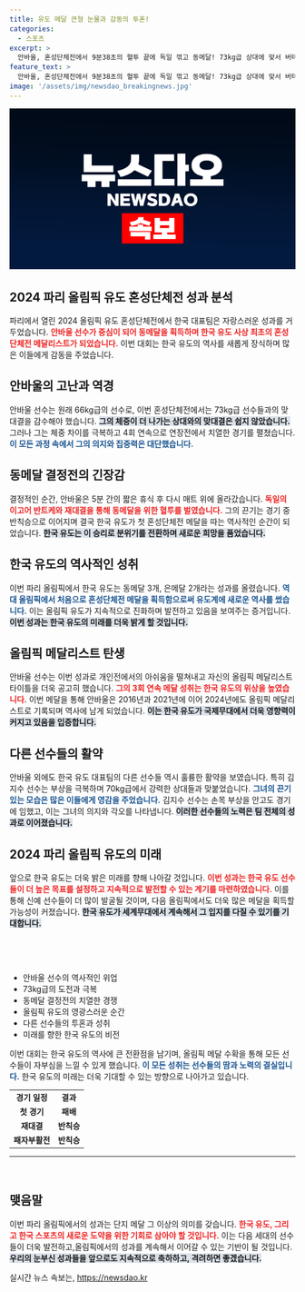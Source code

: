 ```yaml
---
title: 유도 메달 큰형 눈물과 감동의 투혼!
categories:
  - 스포츠
excerpt: >
  안바울, 혼성단체전에서 9분38초의 혈투 끝에 독일 꺾고 동메달! 73kg급 상대에 맞서 버텨낸 감동의 순간을 포효로 승화시킨 그의 여정은 한국 유도의 새 역사를 썼다.
feature_text: >
  안바울, 혼성단체전에서 9분38초의 혈투 끝에 독일 꺾고 동메달! 73kg급 상대에 맞서 버텨낸 감동의 순간을 포효로 승화시킨 그의 여정은 한국 유도의 새 역사를 썼다.
image: '/assets/img/newsdao_breakingnews.jpg'
---
```


<p><img src="/assets/img/newsdao_breakingnews.jpg" alt="implanttips 속보" /></p>

<h2 data-ke-size="size26">2024 파리 올림픽 유도 혼성단체전 성과 분석</h2>

<p>파리에서 열린 2024 올림픽 유도 혼성단체전에서 한국 대표팀은 자랑스러운 성과를 거두었습니다. <b><span style="color: #ee2323;">안바울 선수가 중심이 되어 동메달을 획득하며 한국 유도 사상 최초의 혼성단체전 메달리스트가 되었습니다.</span></b> 이번 대회는 한국 유도의 역사를 새롭게 장식하며 많은 이들에게 감동을 주었습니다. </p>

<h2 data-ke-size="size26">안바울의 고난과 역경</h2>

<p>안바울 선수는 원래 66kg급의 선수로, 이번 혼성단체전에서는 73kg급 선수들과의 맞대결을 감수해야 했습니다. <b><span style="background-color: #21538527;">그의 체중이 더 나가는 상대와의 맞대결은 쉽지 않았습니다.</span></b> 그러나 그는 체중 차이를 극복하고 4회 연속으로 연장전에서 치열한 경기를 펼쳤습니다. <b><span style="color: #1a5490;">이 모든 과정 속에서 그의 의지와 집중력은 대단했습니다.</span></b> </p>

<h2 data-ke-size="size26">동메달 결정전의 긴장감</h2>

<p>결정적인 순간, 안바울은 5분 간의 짧은 휴식 후 다시 매트 위에 올라갔습니다. <b><span style="color: #ee2323;">독일의 이고어 반트케와 재대결을 통해 동메달을 위한 혈투를 벌였습니다.</span></b> 그의 끈기는 경기 중 반칙승으로 이어지며 결국 한국 유도가 첫 혼성단체전 메달을 따는 역사적인 순간이 되었습니다. <b><span style="background-color: #21538527;">한국 유도는 이 승리로 분위기를 전환하며 새로운 희망을 품었습니다.</span></b> </p>

<h2 data-ke-size="size26">한국 유도의 역사적인 성취</h2>

<p>이번 파리 올림픽에서 한국 유도는 동메달 3개, 은메달 2개라는 성과를 올렸습니다. <b><span style="color: #1a5490;">역대 올림픽에서 처음으로 혼성단체전 메달을 획득함으로써 유도계에 새로운 역사를 썼습니다.</span></b> 이는 올림픽 유도가 지속적으로 진화하며 발전하고 있음을 보여주는 증거입니다. <b><span style="background-color: #21538527;">이번 성과는 한국 유도의 미래를 더욱 밝게 할 것입니다.</span></b></p>

<h2 data-ke-size="size26">올림픽 메달리스트 탄생</h2>

<p>안바울 선수는 이번 성과로 개인전에서의 아쉬움을 떨쳐내고 자신의 올림픽 메달리스트 타이틀을 더욱 공고히 했습니다. <b><span style="color: #ee2323;">그의 3회 연속 메달 성취는 한국 유도의 위상을 높였습니다.</span></b> 이번 메달을 통해 안바울은 2016년과 2021년에 이어 2024년에도 올림픽 메달리스트로 기록되며 역사에 남게 되었습니다. <b><span style="background-color: #21538527;">이는 한국 유도가 국제무대에서 더욱 영향력이 커지고 있음을 입증합니다.</span></b></p>

<h2 data-ke-size="size26">다른 선수들의 활약</h2>

<p>안바울 외에도 한국 유도 대표팀의 다른 선수들 역시 훌륭한 활약을 보였습니다. 특히 김지수 선수는 부상을 극복하며 70kg급에서 강력한 상대들과 맞붙었습니다. <b><span style="color: #1a5490;">그녀의 끈기 있는 모습은 많은 이들에게 영감을 주었습니다.</span></b> 김지수 선수는 손목 부상을 안고도 경기에 임했고, 이는 그녀의 의지와 각오를 나타냅니다. <b><span style="background-color: #21538527;">이러한 선수들의 노력은 팀 전체의 성과로 이어졌습니다.</span></b></p>

<h2 data-ke-size="size26">2024 파리 올림픽 유도의 미래</h2>

<p>앞으로 한국 유도는 더욱 밝은 미래를 향해 나아갈 것입니다. <b><span style="color: #ee2323;">이번 성과는 한국 유도 선수들이 더 높은 목표를 설정하고 지속적으로 발전할 수 있는 계기를 마련하였습니다.</span></b> 이를 통해 신예 선수들이 더 많이 발굴될 것이며, 다음 올림픽에서도 더욱 많은 메달을 획득할 가능성이 커졌습니다. <b><span style="background-color: #21538527;">한국 유도가 세계무대에서 계속해서 그 입지를 다질 수 있기를 기대합니다.</span></b></p>

<p><br /></p>

<p data-ke-size="size16">&nbsp;</p>

<ul>
    <li>안바울 선수의 역사적인 위업</li>
    <li>73kg급의 도전과 극복</li>
    <li>동메달 결정전의 치열한 경쟁</li>
    <li>올림픽 유도의 영광스러운 순간</li>
    <li>다른 선수들의 투혼과 성취</li>
    <li>미래를 향한 한국 유도의 비전</li>
</ul>

<p>이번 대회는 한국 유도의 역사에 큰 전환점을 남기며, 올림픽 메달 수확을 통해 모든 선수들이 자부심을 느낄 수 있게 했습니다. <b><span style="color: #1a5490;">이 모든 성취는 선수들의 땀과 노력의 결실입니다.</span></b> 한국 유도의 미래는 더욱 기대할 수 있는 방향으로 나아가고 있습니다.</p>

<table>
    <tr>
        <td style="text-align: center; height: 17px;"><b>경기 일정</b></td>
        <td style="text-align: center; height: 17px;"><b>결과</b></td>
    </tr>
    <tr>
        <td style="text-align: center; height: 17px;"><b>첫 경기</b></td>
        <td style="text-align: center; height: 17px;"><b>패배</b></td>
    </tr>
    <tr>
        <td style="text-align: center; height: 17px;"><b>재대결</b></td>
        <td style="text-align: center; height: 17px;"><b>반칙승</b></td>
    </tr>
    <tr>
        <td style="text-align: center; height: 17px;"><b>패자부활전</b></td>
        <td style="text-align: center; height: 17px;"><b>반칙승</b></td>
    </tr>
</table>

<hr /> 

<p data-ke-size="size16">&nbsp;</p> 

<h2 data-ke-size="size26">맺음말</h2>

<p>이번 파리 올림픽에서의 성과는 단지 메달 그 이상의 의미를 갖습니다. <b><span style="color: #ee2323;">한국 유도, 그리고 한국 스포츠의 새로운 도약을 위한 기회로 삼아야 할 것입니다.</span></b> 이는 다음 세대의 선수들이 더욱 발전하고,올림픽에서의 성과를 계속해서 이어갈 수 있는 기반이 될 것입니다. <b><span style="background-color: #21538527;">우리의 눈부신 성과들을 앞으로도 지속적으로 축하하고, 격려하면 좋겠습니다.</span></b></p>
실시간 뉴스 속보는, <a href="https://newsdao.kr" rel="dofollow">https://newsdao.kr</a>


